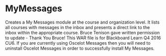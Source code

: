 # MyMessages
Creates a My Messages module at the course and organization level. It lists all courses with messages in the inbox and presents a direct link to the inbox within the appropriate course.
Bruce Tenison gave written permission to update - Thank You Bruce!
This WAR file is for Blackboard Learn Q4 2016 CU6.
If you are currently using Oscelot Messages then you will need to uninstall Oscelot Messages in order to successfully install My Messages.
